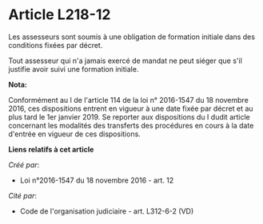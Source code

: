 # Article L218-12

Les assesseurs sont soumis à une obligation de formation initiale dans des conditions fixées par décret.

Tout assesseur qui n'a jamais exercé de mandat ne peut siéger que s'il justifie avoir suivi une formation initiale.

**Nota:**

Conformément au I de l'article 114 de la loi n° 2016-1547 du 18 novembre 2016, ces dispositions entrent en vigueur à une date
fixée par décret et au plus tard le 1er janvier 2019. Se reporter aux dispositions du I dudit article concernant les
modalités des transferts des procédures en cours à la date d'entrée en vigueur de ces dispositions.

**Liens relatifs à cet article**

_Créé par_:

  - Loi n°2016-1547 du 18 novembre 2016 - art. 12

_Cité par_:

  - Code de l'organisation judiciaire - art. L312-6-2 (VD)
